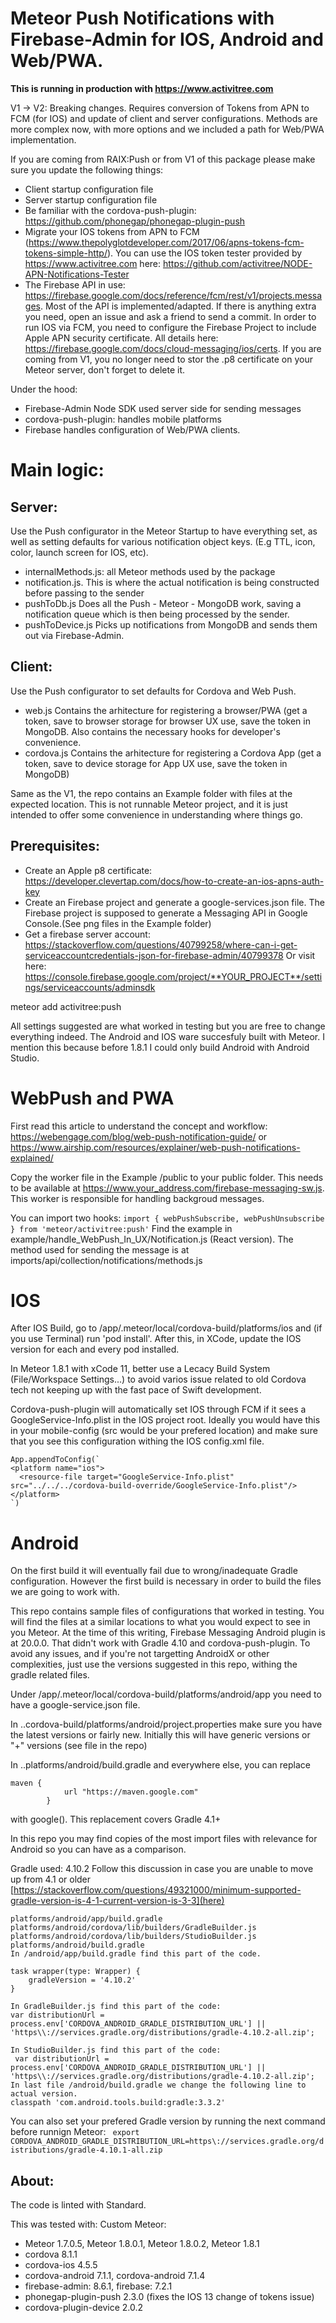 # Meteor Push Notifications with Firebase-Admin for IOS, Android and Web/PWA.
**This is running in production with https://www.activitree.com**

V1 -> V2: Breaking changes. Requires conversion of Tokens from APN to FCM (for IOS) and update of client and server configurations. Methods are more complex now, with more options and we included a path for Web/PWA implementation.

If you are coming from RAIX:Push or from V1 of this package please make sure you update the following things:
* Client startup configuration file
* Server startup configuration file
* Be familiar with the cordova-push-plugin: https://github.com/phonegap/phonegap-plugin-push
* Migrate your IOS tokens from APN to FCM (https://www.thepolyglotdeveloper.com/2017/06/apns-tokens-fcm-tokens-simple-http/).
You can use the IOS token tester provided by https://www.activitree.com here: https://github.com/activitree/NODE-APN-Notifications-Tester
* The Firebase API in use: https://firebase.google.com/docs/reference/fcm/rest/v1/projects.messages. Most of the API is implemented/adapted. If there is anything extra you need, open an issue and ask a friend to send a commit.
In order to run IOS via FCM, you need to configure the Firebase Project to include Apple APN security certificate. All details here: https://firebase.google.com/docs/cloud-messaging/ios/certs. If you are coming from V1, you no longer need to stor the .p8 certificate on your Meteor server, don't forget to delete it.

Under the hood:
* Firebase-Admin Node SDK used server side for sending messages
* cordova-push-plugin: handles mobile platforms
* Firebase handles configuration of Web/PWA clients.

# Main logic:
  ## Server:
  Use the Push configurator in the Meteor Startup to have everything set, as well as setting defaults for various notification   object keys. (E.g TTL, icon, color, launch screen for IOS, etc).
  * internalMethods.js: all Meteor methods used by the package
  * notification.js. This is where the actual notification is being constructed before passing to the sender
  * pushToDb.js Does all the Push - Meteor - MongoDB work, saving a notification queue which is then being processed by the sender.
  * pushToDevice.js Picks up notifications from MongoDB and sends them out via Firebase-Admin.

  ## Client:
  Use the Push configurator to set defaults for Cordova and Web Push.
  * web.js Contains the arhitecture for registering a browser/PWA (get a token, save to browser storage for browser UX use,     save the token in MongoDB. Also contains the necessary hooks for developer's convenience.
  * cordova.js Contains the arhitecture for registering a Cordova App (get a token, save to device storage for App UX use,       save the token in MongoDB)
  
Same as the V1, the repo contains an Example folder with files at the expected location. This is not runnable Meteor project, and it is just intended to offer some convenience in understanding where things go. 
 
 
 
## Prerequisites:

* Create an Apple p8 certificate: https://developer.clevertap.com/docs/how-to-create-an-ios-apns-auth-key
* Create an Firebase project and generate a google-services.json file. The Firebase project is supposed to generate a Messaging API in Google Console.(See png files in the Example folder)
* Get a firebase server account: https://stackoverflow.com/questions/40799258/where-can-i-get-serviceaccountcredentials-json-for-firebase-admin/40799378
Or visit here: https://console.firebase.google.com/project/**YOUR_PROJECT**/settings/serviceaccounts/adminsdk

meteor add activitree:push

All settings suggested are what worked in testing but you are free to change everything indeed.
The Android and IOS ware succesfuly built with Meteor. I mention this because before 1.8.1 I could only build Android with Android Studio.


# WebPush and PWA
First read this article to understand the concept and workflow: https://webengage.com/blog/web-push-notification-guide/ or https://www.airship.com/resources/explainer/web-push-notifications-explained/

Copy the worker file in the Example /public to your public folder. This needs to be available at https://www.your_address.com/firebase-messaging-sw.js. This worker is responsible for handling backgroud messages.

You can import two hooks: ``` import { webPushSubscribe, webPushUnsubscribe } from 'meteor/activitree:push' ```
Find the example in example/handle_WebPush_In_UX/Notification.js (React version). The method used for sending the message is at imports/api/collection/notifications/methods.js

# IOS
After IOS Build, go to /app/.meteor/local/cordova-build/platforms/ios and (if you use Terminal) run 'pod install'. After this, in XCode, update the IOS version for each and every pod installed.

In Meteor 1.8.1 with xCode 11, better use a Lecacy Build System (File/Workspace Settings...) to avoid varios issue related to old Cordova tech not keeping up with the fast pace of Swift development.

Cordova-push-plugin will automatically set IOS through FCM if it sees a GoogleService-Info.plist in the IOS project root.
Ideally you would have this in your mobile-config (src would be your prefered location) and make sure that you see this configuration withing the IOS config.xml file.
```
App.appendToConfig(`
<platform name="ios">
  <resource-file target="GoogleService-Info.plist" src="../../../cordova-build-override/GoogleService-Info.plist"/>
</platform>
`)
```

# Android
On the first build it will eventually fail due to wrong/inadequate Gradle configuration. However the first build is necessary in order to build the files we are going to work with.

This repo contains sample files of configurations that worked in testing. You will find the files at a similar locations to what you would expect to see in you Meteor. At the time of this writing, Firebase Messaging Android plugin is at 20.0.0. That didn't work with Gradle 4.10 and cordova-push-plugin. To avoid any issues, and if you're not targetting AndroidX or other complexities, just use the versions suggested in this repo, withing the gradle related files.

Under /app/.meteor/local/cordova-build/platforms/android/app you need to have a google-service.json file.

In ..cordova-build/platforms/android/project.properties make sure you have the latest versions or fairly new. Initially this will have generic versions or "+" versions (see file in the repo)

In ..platforms/android/build.gradle and everywhere else, you can replace
```
maven {
            url "https://maven.google.com"
        }
```
with google(). This replacement covers Gradle 4.1+

In this repo you may find copies of the most import files with relevance for Android so you can have as a comparison.

Gradle used: 4.10.2
Follow this discussion in case you are unable to move up from 4.1 or older [https://stackoverflow.com/questions/49321000/minimum-supported-gradle-version-is-4-1-current-version-is-3-3](here)

```
platforms/android/app/build.gradle
platforms/android/cordova/lib/builders/GradleBuilder.js
platforms/android/cordova/lib/builders/StudioBuilder.js
platforms/android/build.gradle
In /android/app/build.gradle find this part of the code.

task wrapper(type: Wrapper) {
    gradleVersion = '4.10.2'
}

In GradleBuilder.js find this part of the code:
var distributionUrl = process.env['CORDOVA_ANDROID_GRADLE_DISTRIBUTION_URL'] || 'https\\://services.gradle.org/distributions/gradle-4.10.2-all.zip';

In StudioBuilder.js find this part of the code:
 var distributionUrl = process.env['CORDOVA_ANDROID_GRADLE_DISTRIBUTION_URL'] || 'https\\://services.gradle.org/distributions/gradle-4.10.2-all.zip';
In last file /android/build.gradle we change the following line to actual version. 
classpath 'com.android.tools.build:gradle:3.3.2'
```
You can also set your prefered Gradle version by running the next command before runnign Meteor:
``` export CORDOVA_ANDROID_GRADLE_DISTRIBUTION_URL=https\://services.gradle.org/distributions/gradle-4.10.1-all.zip```


## About:
The code is linted with Standard.

This was tested with:
Custom Meteor:
* Meteor 1.7.0.5, Meteor 1.8.0.1, Meteor 1.8.0.2, Meteor 1.8.1
* cordova 8.1.1
* cordova-ios 4.5.5
* cordova-android 7.1.1, cordova-android 7.1.4
* firebase-admin: 8.6.1, firebase: 7.2.1
* phonegap-plugin-push 2.3.0 (fixes the IOS 13 change of tokens issue)
* cordova-plugin-device 2.0.2

